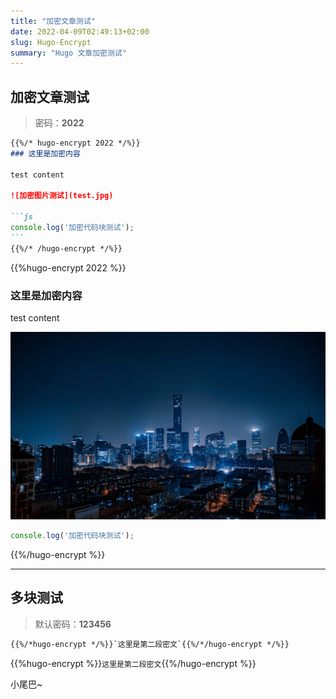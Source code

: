 ```yaml
---
title: "加密文章测试"
date: 2022-04-09T02:49:13+02:00
slug: Hugo-Encrypt
summary: "Hugo 文章加密测试"
---
```


## 加密文章测试

> 密码：**2022**

````markdown
{{%/* hugo-encrypt 2022 */%}}
### 这里是加密内容

test content

![加密图片测试](test.jpg)

```js
console.log('加密代码块测试');
```
{{%/* /hugo-encrypt */%}}
````

{{%hugo-encrypt 2022 %}}
### 这里是加密内容

test content

![加密图片测试](test.jpg)

```js
console.log('加密代码块测试');
```
{{%/hugo-encrypt %}}

***

## 多块测试

> 默认密码：**123456**

```markdown
{{%/*hugo-encrypt */%}}`这里是第二段密文`{{%/*/hugo-encrypt */%}}
```

{{%hugo-encrypt %}}`这里是第二段密文`{{%/hugo-encrypt %}}

小尾巴~
